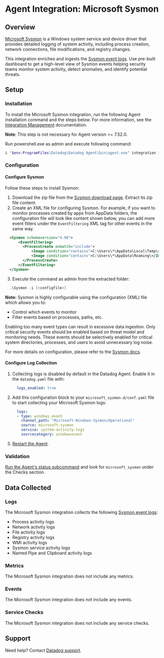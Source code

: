 # Agent Integration: Microsoft Sysmon

## Overview

[Microsoft Sysmon][4] is a Windows system service and device driver that provides detailed logging of system activity, including process creation, network connections, file modifications, and registry changes.

This integration enriches and ingests the [Sysmon event logs][5]. Use pre-built dashboard to get a high-level view of Sysmon events helping security teams monitor system activity, detect anomalies, and identify potential threats.

## Setup

### Installation

To install the Microsoft Sysmon integration, run the following Agent installation command and the steps below. For more information, see the [Integration Management][6] documentation.

**Note**: This step is not necessary for Agent version >= 7.52.0.

Run powershell.exe as admin and execute following command:
  ```powershell
  & "$env:ProgramFiles\Datadog\Datadog Agent\bin\agent.exe" integration install datadog-microsoft_sysmon==1.0.0
  ```

### Configuration

#### Configure Sysmon

Follow these steps to install Sysmon:
1. Download the zip file from the [Sysmon download page][4]. Extract its zip file content.
2. Create an XML file for configuring Sysmon. For example, if you want to monitor processes created by apps from AppData folders, the configuration file will look like content shown below, you can add more event filters under the `EventFiltering` XML tag for other events in the same way.

  ```xml
    <Sysmon schemaversion="4.90">
        <EventFiltering>
          <ProcessCreate onmatch="include">
              <Image condition="contains">C:\Users\*\AppData\Local\Temp\</Image>
              <Image condition="contains">C:\Users\*\AppData\Roaming\</Image>
          </ProcessCreate>
        </EventFiltering>
    </Sysmon>
  ```

3. Execute the command as admin from the extracted folder:

  ```powershell
    .\Sysmon -i [<configfile>]
  ```

**Note:** Sysmon is highly configurable using the configuration (XML) file which allows you to:
- Control which events to monitor
- Filter events based on processes, paths, etc.

Enabling too many event types can result in excessive data ingestion. Only critical security events should be enabled based on threat model and monitoring needs.
These events should be selectively enabled for critical system directories, processes, and users to avoid unnecessary log noise.

For more details on configuration, please refer to the [Sysmon docs][7].

#### Configure Log Collection

1. Collecting logs is disabled by default in the Datadog Agent. Enable it in the `datadog.yaml` file with:

    ```yaml
      logs_enabled: true
    ```

2. Add this configuration block to your `microsoft_sysmon.d/conf.yaml` file to start collecting your Microsoft Sysmon logs:

    ```yaml
      logs:
      - type: windows_event
        channel_path: "Microsoft-Windows-Sysmon/Operational"
        source: microsoft-sysmon
        service: system-activity-logs
        sourcecategory: windowsevent
    ```

3. [Restart the Agent][3].

### Validation

[Run the Agent's status subcommand][8] and look for `microsoft_sysmon` under the Checks section.

## Data Collected

### Logs

The Microsoft Sysmon integration collects the following [Sysmon event logs][5]:
- Process activity logs
- Network activity logs
- File activity logs
- Registry activity logs
- WMI activity logs
- Sysmon service activity logs
- Named Pipe and Clipboard activity logs

### Metrics

The Microsoft Sysmon integration does not include any metrics.

### Events

The Microsoft Sysmon integration does not include any events.

### Service Checks

The Microsoft Sysmon integration does not include any service checks.

## Support

Need help? Contact [Datadog support][1].

[1]: https://docs.datadoghq.com/help/
[2]: https://app.datadoghq.com/account/settings/agent/latest
[3]: https://docs.datadoghq.com/agent/guide/agent-commands/#start-stop-and-restart-the-agent
[4]: https://learn.microsoft.com/en-us/sysinternals/downloads/sysmon
[5]: https://learn.microsoft.com/en-us/sysinternals/downloads/sysmon#events
[6]: https://docs.datadoghq.com/agent/guide/integration-management/?tab=windowspowershell#install
[7]: https://learn.microsoft.com/en-us/sysinternals/downloads/sysmon#configuration-files
[8]: https://docs.datadoghq.com/agent/guide/agent-commands/#agent-status-and-information
